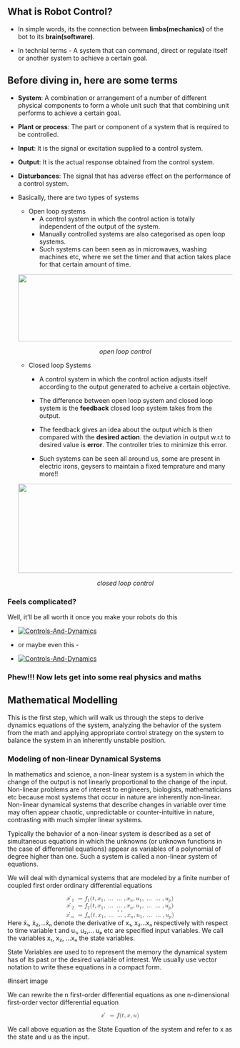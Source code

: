 ## What is Robot Control?
* In simple words, its the connection between **limbs(mechanics)** of the bot to its **brain(software)**.

* In technial terms - A system that can command, direct or regulate itself or another system to achieve a certain goal.

## Before diving in, here are some terms

* **System**: A combination or arrangement of a number of different physical components to form a whole unit such that that combining unit performs to achieve a certain goal.

* **Plant or process**: The part or component of a system that is required to be controlled.

* **Input**: It is the signal or excitation supplied to a control system.

* **Output**: It is the actual response obtained from the control system.

* **Disturbances**: The signal that has adverse effect on the performance of a control
system.

* Basically, there are two types of systems
    - Open loop systems
        - A control system in which the control action is totally independent of the output of the system.
        - Manually controlled systems are also categorised as open loop systems.
        - Such systems can been seen as in microwaves, washing machines etc, where we set the timer and that action takes place for that certain amount of time.
        
    <p align="center">
    <img width = "600" height = "150" src = "control_loop_images/open_loop.png">
    <p align = "center">
    <i>open loop control</i>
    </p>  

    - Closed loop Systems
        - A control system in which the control action adjusts itself according to the output generated to acheive a certain objective.

        - The difference between open loop system and closed loop system is the **feedback** closed loop system takes from the output.

        - The feedback gives an idea about the output which is then compared with the **desired action**. the deviation in output w.r.t to desired value is **error**. The controller tries to minimize this error.

        - Such systems can be seen all around us, some are present in electric irons, geysers to maintain a fixed temprature and many more!!

    <p align="center">
    <img width = "600" height = "200" src = "control_loop_images/closed_loop.png">
    <p align = "center">
    <i>closed loop control</i>
    </p> 

### Feels complicated? 
Well, it'll be all worth it once you make your robots do this
- [![Controls-And-Dynamics](https://img.youtube.com/vi/us_sHHnyMvQ/0.jpg)](https://youtu.be/us_sHHnyMvQ)

- or maybe even this -  
- [![Controls-And-Dynamics](https://img.youtube.com/vi/fn3KWM1kuAw/0.jpg)](https://youtu.be/fn3KWM1kuAw)

### Phew!!! Now lets get into some real physics and maths

## Mathematical Modelling
This is the first step, which will walk us through the steps to derive dynamics equations of the system, analyzing the behavior of the system from the math and applying appropriate control strategy on the system to balance the system in an inherently unstable position.

### Modeling of non-linear Dynamical Systems
In mathematics and science, a non-linear system is a system in which the change of the output is not linearly proportional to the change of the input. Non-linear problems are of interest to engineers, biologists, mathematicians etc because most systems that occur in nature are inherently non-linear.
Non-linear dynamical systems that describe changes in variable over time may often appear chaotic, unpredictable or counter-intuitive in nature, contrasting with much simpler linear systems.

Typically the behavior of a non-linear system is described as a set of simultaneous equations in which the unknowns (or unknown functions in the case of differential equations) appear as variables of a polynomial of degree higher than one. Such a system is called a non-linear system of equations.

We will deal with dynamical systems that are modeled by a finite number of coupled first order ordinary differential equations

<math xmlns="http://www.w3.org/1998/Math/MathML" display="block">
  <mi>x</mi>
  <msub>
    <mrow class="MJX-TeXAtom-ORD">
      <mo>&#x307;</mo>
    </mrow>
    <mn>1</mn>
  </msub>
  <mo>=</mo>
  <msub>
    <mi>f</mi>
    <mn>1</mn>
  </msub>
  <mo stretchy="false">(</mo>
  <mi>t</mi>
  <mo>,</mo>
  <msub>
    <mi>x</mi>
    <mn>1</mn>
  </msub>
  <mo>,</mo>
  <mo>&#x2026;</mo>
  <mo>&#x2026;</mo>
  <mo>,</mo>
  <msub>
    <mi>x</mi>
    <mi>n</mi>
  </msub>
  <mo>,</mo>
  <msub>
    <mi>u</mi>
    <mn>1</mn>
  </msub>
  <mo>,</mo>
  <mo>&#x2026;</mo>
  <mo>&#x2026;</mo>
  <mo>,</mo>
  <msub>
    <mi>u</mi>
    <mi>p</mi>
  </msub>
  <mo stretchy="false">)</mo>
</math>
<math xmlns="http://www.w3.org/1998/Math/MathML" display="block">
  <mi>x</mi>
  <msub>
    <mrow class="MJX-TeXAtom-ORD">
      <mo>&#x307;</mo>
    </mrow>
    <mn>2</mn>
  </msub>
  <mo>=</mo>
  <msub>
    <mi>f</mi>
    <mn>2</mn>
  </msub>
  <mo stretchy="false">(</mo>
  <mi>t</mi>
  <mo>,</mo>
  <msub>
    <mi>x</mi>
    <mn>1</mn>
  </msub>
  <mo>,</mo>
  <mo>&#x2026;</mo>
  <mo>&#x2026;</mo>
  <mo>,</mo>
  <msub>
    <mi>x</mi>
    <mi>n</mi>
  </msub>
  <mo>,</mo>
  <msub>
    <mi>u</mi>
    <mn>1</mn>
  </msub>
  <mo>,</mo>
  <mo>&#x2026;</mo>
  <mo>&#x2026;</mo>
  <mo>,</mo>
  <msub>
    <mi>u</mi>
    <mi>p</mi>
  </msub>
  <mo stretchy="false">)</mo>
</math>
<math xmlns="http://www.w3.org/1998/Math/MathML" display="block">
  <mo>.</mo>
  <mo>.</mo>
</math>
<math xmlns="http://www.w3.org/1998/Math/MathML" display="block">
  <mo>.</mo>
  <mo>.</mo>
</math>
<math xmlns="http://www.w3.org/1998/Math/MathML" display="block">
  <mi>x</mi>
  <msub>
    <mrow class="MJX-TeXAtom-ORD">
      <mo>&#x307;</mo>
    </mrow>
    <mi>n</mi>
  </msub>
  <mo>=</mo>
  <msub>
    <mi>f</mi>
    <mi>n</mi>
  </msub>
  <mo stretchy="false">(</mo>
  <mi>t</mi>
  <mo>,</mo>
  <msub>
    <mi>x</mi>
    <mn>1</mn>
  </msub>
  <mo>,</mo>
  <mo>&#x2026;</mo>
  <mo>&#x2026;</mo>
  <mo>,</mo>
  <msub>
    <mi>x</mi>
    <mi>n</mi>
  </msub>
  <mo>,</mo>
  <msub>
    <mi>u</mi>
    <mn>1</mn>
  </msub>
  <mo>,</mo>
  <mo>&#x2026;</mo>
  <mo>&#x2026;</mo>
  <mo>,</mo>
  <msub>
    <mi>u</mi>
    <mi>p</mi>
  </msub>
  <mo stretchy="false">)</mo>
</math>
Here ẋ₁, ẋ₂,…ẋₙ denote the derivative of x₁, x₂…xₙ respectively with respect to time variable t and u₁, u₂,… uₚ etc are specified input variables. We call the variables x₁, x₂, …xₙ the state variables.

State Variables are used to to represent the memory the dynamical system has of its past or the desired variable of interest. We usually use vector notation to write these equations in a compact form.

#insert image

We can rewrite the n first-order differential equations as one n-dimensional first-order vector differential equation

<math xmlns="http://www.w3.org/1998/Math/MathML" display="block">
  <mi>x</mi>
  <mrow class="MJX-TeXAtom-ORD">
    <mo>&#x307;</mo>
  </mrow>
  <mo>=</mo>
  <mi>f</mi>
  <mo stretchy="false">(</mo>
  <mi>t</mi>
  <mo>,</mo>
  <mi>x</mi>
  <mo>,</mo>
  <mi>u</mi>
  <mo stretchy="false">)</mo>
</math>

We call above equation as the State Equation of the system and refer to x as the state and u as the input.


